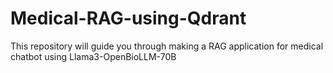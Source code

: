 # Medical-RAG-using-Qdrant
This repository will guide you through making a RAG application for medical chatbot using Llama3-OpenBioLLM-70B
